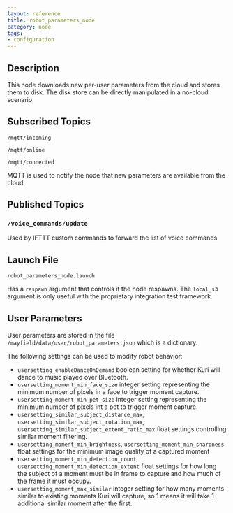 ```yaml
---
layout: reference
title: robot_parameters_node
category: node
tags: 
- configuration
---
```


## Description
This node downloads new per-user parameters from the cloud and stores them
to disk. The disk store can be directly manipulated in a no-cloud scenario.

## Subscribed Topics
``/mqtt/incoming``

``/mqtt/online``

``/mqtt/connected``

MQTT is used to notify the node that new parameters are available from the cloud

## Published Topics
### `/voice_commands/update`
Used by IFTTT custom commands to forward the list of voice commands

## Launch File
``robot_parameters_node.launch``  

Has a `respawn` argument that controls if the node respawns. The `local_s3` argument is only useful with the proprietary integration test framework.

## User Parameters
User parameters are stored in the file `/mayfield/data/user/robot_parameters.json` which is a dictionary.

The following settings can be used to modify robot behavior:

* `usersetting_enableDanceOnDemand` boolean setting for whether Kuri will dance to music played over Bluetooth.
* `usersetting_moment_min_face_size` integer setting representing the minimum number of pixels in a face to trigger moment capture.
* `usersetting_moment_min_pet_size` integer setting representing the minimum number of pixels int a pet to trigger moment capture.
* `usersetting_similar_subject_distance_max`, `usersetting_similar_subject_rotation_max`, `usersetting_similar_subject_extent_ratio_max` float settings controlling similar moment filtering.
* `usersetting_moment_min_brightness`, `usersetting_moment_min_sharpness` float settings for the minimum image quality of a captured moment
* `usersetting_moment_min_detection_count`, `usersetting_moment_min_detection_extent` float settings for how long the subject of a moment must be in frame to capture and how much of the frame it must occupy.
* `usersetting_moment_max_similar` integer setting for how many moments similar to existing moments Kuri will capture, so 1 means it will take 1 additional similar moment after the first.
